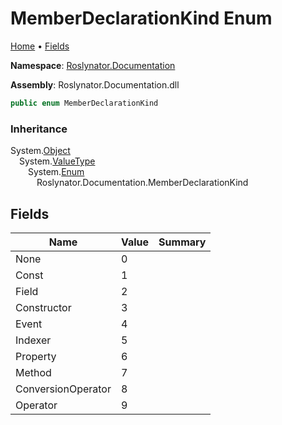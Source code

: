 <a name="_top"></a>

# MemberDeclarationKind Enum

[Home](../../../README.md#_top) &#x2022; [Fields](#fields)

**Namespace**: [Roslynator.Documentation](../README.md#_top)

**Assembly**: Roslynator\.Documentation\.dll

```csharp
public enum MemberDeclarationKind
```

### Inheritance

System\.[Object](https://docs.microsoft.com/en-us/dotnet/api/system.object)\
&emsp;System\.[ValueType](https://docs.microsoft.com/en-us/dotnet/api/system.valuetype)\
&emsp;&emsp;System\.[Enum](https://docs.microsoft.com/en-us/dotnet/api/system.enum)\
&emsp;&emsp;&emsp;Roslynator\.Documentation\.MemberDeclarationKind

## Fields

| Name | Value | Summary |
| ---- | ----- | ------- |
| None | 0 |
| Const | 1 |
| Field | 2 |
| Constructor | 3 |
| Event | 4 |
| Indexer | 5 |
| Property | 6 |
| Method | 7 |
| ConversionOperator | 8 |
| Operator | 9 |

